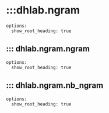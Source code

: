 # :::dhlab.ngram
    options:
      show_root_heading: true

## ::: dhlab.ngram.ngram
    options:
      show_root_heading: true

## ::: dhlab.ngram.nb_ngram
    options:
      show_root_heading: true
